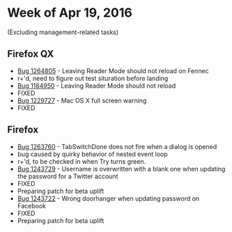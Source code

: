 # Week of Apr 19, 2016

(Excluding management-related tasks)

## Firefox QX

* [Bug 1264805](https://bugzil.la/1264805) - Leaving Reader Mode should not reload on Fennec
 * r+'d, need to figure out test situration before landing
* [Bug 1184950](https://bugzil.la/1184950) - Leaving Reader Mode should not reload
 * FIXED
* [Bug 1229727](https://bugzil.la/1229727) - Mac OS X full screen warning
 * FIXED

## Firefox

* [Bug 1263760](https://bugzil.la/1263760) - TabSwitchDone does not fire when a dialog is opened
 * bug caused by quirky behavior of nested event loop 
 * r+'d, to be checked in when Try turns green.
* [Bug 1243729](https://bugzil.la/1243729) - Username is overwritten with a blank one when updating the password for a Twitter account
 * FIXED
 * Preparing patch for beta uplift
* [Bug 1243722](https://bugzil.la/1243722) - Wrong doorhanger when updating password on Facebook
 * FIXED
 * Preparing patch for beta uplift
